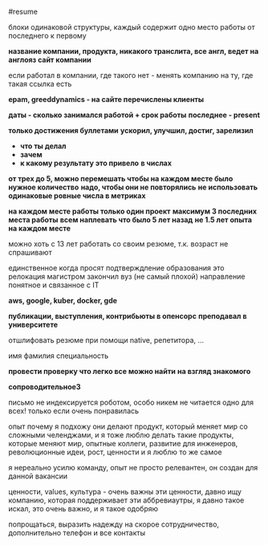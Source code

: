#resume 

блоки одинаковой структуры, каждый содержит одно место работы
от последнего к первому

**название компании, продукта, никакого транслита, все англ, ведет на англояз сайт компании**

если работал в компании, где такого нет - менять компанию на ту, где такая ссылка есть

**epam, greeddynamics - на сайте перечислены клиенты**

**даты - сколько занимался работой + срок работы**
**последнее - present**

**только достижения буллетами**
**ускорил, улучшил, достиг, зарелизил**

- **что ты делал**
- **зачем**
- **к какому результату это привело**
**в числах**

**от трех до 5, можно перемешать чтобы на каждом месте было нужное количество**
**надо, чтобы они не повторялись**
**не использовать одинаковые ровные числа в метриках**

**на каждом месте работы только один проект**
**максимум 3 последних места работы**
**всем наплевать что было 5 лет назад**
**не 1.5 лет опыта на каждом месте**

можно хоть с 13 лет работать со своим резюме, т.к. возраст не спрашивают

единственное когда просят подтверждление образования это релокация
магистром закончил вуз (не самый плохой)
направление понятное и связанное с IT

**aws, google, kuber, docker, gde**

**публикации, выступления, контрибьюты в опенсорс**
**преподавал в университете**

отшлифовать резюме при помощи native, репетитора, ...

имя фамилия специальность

**провести проверку что легко все можно найти**
**на взгляд знакомого**


**сопроводительное3**

письмо не индексируется роботом, особо никем не читается
одно для всех! только если очень понравилась

опыт
почему я подхожу
они делают продукт, который меняет мир со сложными челенджами, и я тоже люблю делать такие продукты, которые меняют мир, опытные коллеги, развитие для инженеров, революционные идеи, рост, ценности и я люблю то же самое

я нереально усилю команду, опыт не просто релевантен, он создан для данной вакансии

ценности, values, культура - очень важны эти ценности, давно ищу компанию, которая поддерживает эти аббревиаутры, я давно такое искал, это очень важно, и я такое одобряю

попрощаться, выразить надежду на скорое сотрудничество, дополнительно телефон и все контакты

